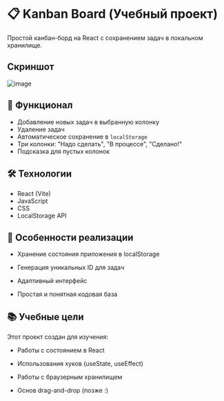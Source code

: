 # 📋 Kanban Board (Учебный проект)

Простой канбан-борд на React с сохранением задач в локальном хранилище.

## Скриншот
![image](https://github.com/user-attachments/assets/03942fb1-aff5-4ac9-8cdd-33c0cce955f9)


## 🚀 Функционал

- Добавление новых задач в выбранную колонку
- Удаление задач
- Автоматическое сохранение в `localStorage`
- Три колонки: "Надо сделать", "В процессе", "Сделано!"
- Подсказка для пустых колонок

## 🛠 Технологии

- React (Vite)
- JavaScript
- CSS
- LocalStorage API

## 📌 Особенности реализации
- Хранение состояния приложения в localStorage

- Генерация уникальных ID для задач

- Адаптивный интерфейс

- Простая и понятная кодовая база

## 📚 Учебные цели
Этот проект создан для изучения:

- Работы с состоянием в React

- Использования хуков (useState, useEffect)

- Работы с браузерным хранилищем

- Основ drag-and-drop (позже :) 
